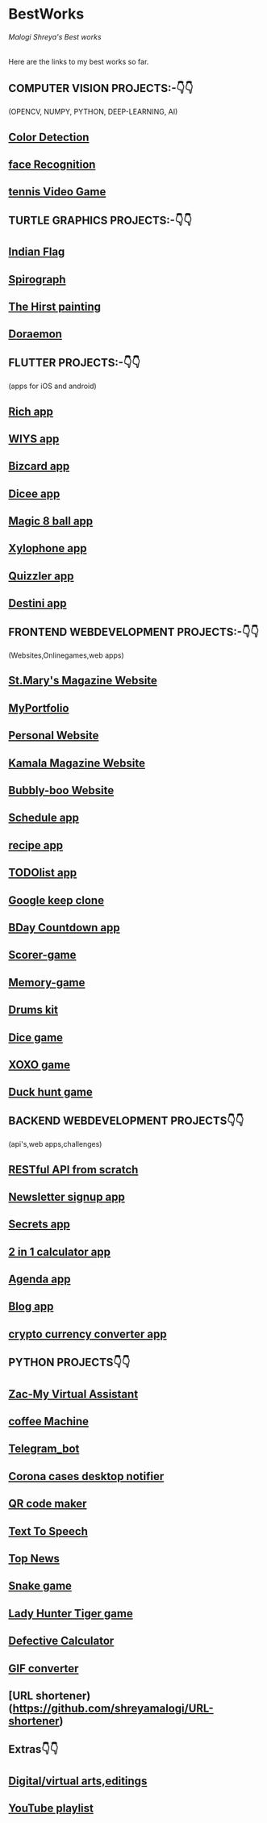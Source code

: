 # BestWorks
<h6>Malogi Shreya's Best works</h6>
Here are the links to my best works so far.

<h2>COMPUTER VISION PROJECTS:-👇👇</h2>
(OPENCV, NUMPY, PYTHON, DEEP-LEARNING, AI)

[Color Detection](https://github.com/5hre9a/computer-vision)
--
[face Recognition](https://github.com/5hre9a/face_recognition)
--
[tennis Video Game](https://github.com/5hre9a/Tennis_Video-Game)
--

<h2>TURTLE GRAPHICS PROJECTS:-👇👇</h2>

[Indian Flag](https://github.com/shreyamalogi/Indian_flag)
--
[Spirograph](https://github.com/shreyamalogi/spirograph)
--
[The Hirst painting](https://github.com/shreyamalogi/the_hirst_painting)
--
[Doraemon](https://github.com/shreyamalogi/doraemon)
--
<h2>FLUTTER PROJECTS:-👇👇</h2>
(apps for iOS and android)

[Rich app](https://github.com/5hre9a/rich-app)
--
[WIYS app](https://github.com/5hre9a/WIYS-APP)
--
[Bizcard app](https://github.com/5hre9a/bizcard-app)
--
[Dicee app](https://github.com/5hre9a/dicee-app)
--
[Magic 8 ball app](https://github.com/5hre9a/magic-ball-app)
--
[Xylophone app](https://github.com/5hre9a/xylophone-app)
--
[Quizzler app](https://github.com/5hre9a/quizzler-app)
--
[Destini app](https://github.com/5hre9a/destini-app)
--

<h2>FRONTEND WEBDEVELOPMENT PROJECTS:-👇👇</h2>
(Websites,Onlinegames,web apps)

[St.Mary's Magazine Website](https://github.com/5hre9a/emagz-website)
--
[MyPortfolio](https://github.com/5hre9a/MyPortfolio)
--
[Personal Website](https://github.com/5hre9a/my-ezyro-webby)
--
[Kamala Magazine Website](https://github.com/5hre9a/kamala-magz)
--
[Bubbly-boo Website](https://github.com/5hre9a/bubbly-boo)
--
[Schedule app](https://github.com/5hre9a/schedule-schema)
--
[recipe app](https://github.com/5hre9a/recipe-app)
--
[TODOlist app](https://github.com/5hre9a/TODO-list-app)
--
[Google keep clone](https://github.com/5hre9a/keepbox-app)
--
[BDay Countdown app](https://github.com/5hre9a/Bday-countdown)
--
[Scorer-game](https://github.com/5hre9a/scorer-game)
--
[Memory-game](https://github.com/5hre9a/memory-game)
--
[Drums kit](https://github.com/5hre9a/drums-kit)
--
[Dice game](https://github.com/5hre9a/Dice-game)
--
[XOXO game](https://github.com/5hre9a/XOXO-game)
--
[Duck hunt game](https://github.com/5hre9a/duckhunt-game)
--

<h2>BACKEND WEBDEVELOPMENT PROJECTS👇👇</h2>
(api's,web apps,challenges)

[RESTful API from scratch](https://github.com/5hre9a/RestAPI)
--
[Newsletter signup app](https://github.com/5hre9a/Newsletter-app)
--
[Secrets app](https://github.com/5hre9a/secrets-app)
--
[2 in 1 calculator app](https://github.com/5hre9a/Calculator-app)
--
[Agenda app](https://github.com/5hre9a/agenda-app)
--
[Blog app](https://github.com/5hre9a/blog-app)
--
[crypto currency converter app](https://github.com/5hre9a/cryptocurrency_converter)
--

<h2>PYTHON PROJECTS👇👇</h2>

[Zac-My Virtual Assistant](https://github.com/5hre9a/ZAC)
--
[coffee Machine](https://github.com/5hre9a/Coffee-Machine)
--
[Telegram_bot](https://github.com/5hre9a/zac-bot)
--
[Corona cases desktop notifier](https://github.com/5hre9a/corona-cases-notifyer)
--
[QR code maker](https://github.com/5hre9a/QRcode-maker)
--
[Text To Speech](https://github.com/5hre9a/corona-cases-notifyer)
--
[Top News](https://github.com/5hre9a/TopNews)
--
[Snake game](https://github.com/5hre9a/snake-game)
--
[Lady Hunter Tiger game](https://github.com/5hre9a/LHT-game)
--
[Defective Calculator](https://github.com/5hre9a/defective_calculator)
--
[GIF converter](https://github.com/shreyamalogi/mp4-to-gif)
--
[URL shortener)(https://github.com/shreyamalogi/URL-shortener)
--

<h2>Extras👇👇</h2>

[Digital/virtual arts,editings](https://vsco.co/5hre9aaesthetics/gallery)
--
[YouTube playlist](https://www.youtube.com/channel/UCZQkssgRd4o2jcxT3c55bbg/playlists?view_as=subscriber)
--
